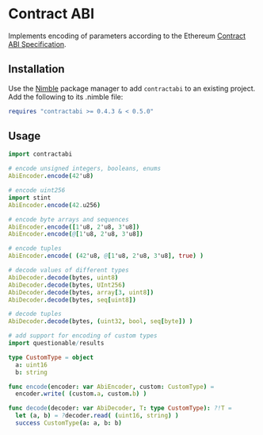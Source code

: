 Contract ABI
============

Implements encoding of parameters according to the Ethereum
[Contract ABI Specification][1].

Installation
------------

Use the [Nimble][2] package manager to add `contractabi` to an existing project.
Add the following to its .nimble file:

```nim
requires "contractabi >= 0.4.3 & < 0.5.0"
```

Usage
-----

```nim
import contractabi

# encode unsigned integers, booleans, enums
AbiEncoder.encode(42'u8)

# encode uint256
import stint
AbiEncoder.encode(42.u256)

# encode byte arrays and sequences
AbiEncoder.encode([1'u8, 2'u8, 3'u8])
AbiEncoder.encode(@[1'u8, 2'u8, 3'u8])

# encode tuples
AbiEncoder.encode( (42'u8, @[1'u8, 2'u8, 3'u8], true) )

# decode values of different types
AbiDecoder.decode(bytes, uint8)
AbiDecoder.decode(bytes, UInt256)
AbiDecoder.decode(bytes, array[3, uint8])
AbiDecoder.decode(bytes, seq[uint8])

# decode tuples
AbiDecoder.decode(bytes, (uint32, bool, seq[byte]) )

# add support for encoding of custom types
import questionable/results

type CustomType = object
  a: uint16
  b: string

func encode(encoder: var AbiEncoder, custom: CustomType) =
  encoder.write( (custom.a, custom.b) )

func decode(decoder: var AbiDecoder, T: type CustomType): ?!T =
  let (a, b) = ?decoder.read( (uint16, string) )
  success CustomType(a: a, b: b)

```

[1]: https://docs.soliditylang.org/en/latest/abi-spec.html
[2]: https://github.com/nim-lang/nimble
